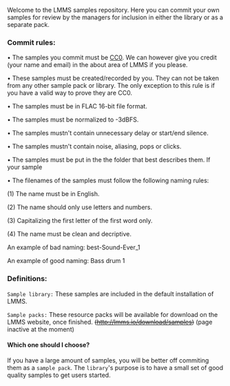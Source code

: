 Welcome to the LMMS samples repository. Here you can commit your own samples for review by the managers for inclusion in either the library or as a separate pack.

### Commit rules:

• The samples you commit must be [CC0](http://creativecommons.org/publicdomain/zero/1.0/). We can however give you credit (your name and email) in the about area of LMMS if you please.

• These samples must be created/recorded by you. They can not be taken from any other sample pack or library. The only exception to this rule is if you have a valid way to prove they are CC0.

• The samples must be in FLAC 16-bit file format.

• The samples must be normalized to -3dBFS.

• The samples mustn't contain unnecessary delay or start/end silence.

• The samples mustn't contain noise, aliasing, pops or clicks.

• The samples must be put in the the folder that best describes them. If your sample

• The filenames of the samples must follow the following naming rules:

(1) The name must be in English.

(2) The name should only use letters and numbers.

(3) Capitalizing the first letter of the first word only.

(4) The name must be clean and decriptive.

An example of bad naming: best-Sound-Ever_1

An example of good naming: Bass drum 1

### Definitions:
`Sample library:` These samples are included in the default installation of LMMS. 

`Sample packs:` These resource packs will be available for download on the LMMS website, once finished. ~~(http://lmms.io/download/samples)~~ (page inactive at the moment)

#### Which one should I choose?
If you have a large amount of samples, you will be better off commiting them as a `sample pack`. The `library`'s purpose is to have a small set of good quality samples to get users started.
